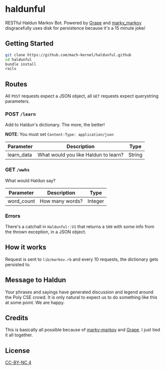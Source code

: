 # haldunful
RESTful Haldun Markov Bot. Powered by [Grape](https://github.com/zolrath/marky_markov) and [marky_markov](https://github.com/zolrath/marky_markov) disgracefully uses disk for persistence because it's a 15 minute joke/

## Getting Started
```bash
git clone https://github.com/mach-kernel/haldunful.github
cd haldunful 
bundle install
rails
```

## Routes

All `POST` requests expect a JSON object, all `GET` requests expect querystring parameters. 

### POST `/learn`
Add to Haldun's dictionary. The more, the better! 

**NOTE**: You must set `Content-Type: application/json`

| Parameter  | Description                          | Type   |
|------------|--------------------------------------|--------|
| learn_data | What would you like Haldun to learn? | String |

### GET `/wwhs`
What would Haldun say?

| Parameter  | Description                          | Type   |
|------------|--------------------------------------|--------|
| word_count | How many words? | Integer |

### Errors

There's a catchall in `Haldunful::V1` that returns a `500` with some info from the thrown exception, in a JSON object.

## How it works

Request is sent to `lib/markov.rb` and every 10 requests, the dictionary gets persisted to.

## Message to Haldun
Your phrases and sayings have generated discussion and legend around the Poly CSE crowd. It is only natural to expect us to do something like this at some point. We are happy.

## Credits
This is basically all possible because of [marky-markov](https://github.com/zolrath/marky_markov) and [Grape](https://github.com/zolrath/marky_markov). I just tied it all together.

## License
[CC-BY-NC 4](http://creativecommons.org/licenses/by-nc/4.0/)
